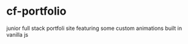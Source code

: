 # cf-portfolio
junior full stack portfoli site featuring some custom animations built in vanilla js
